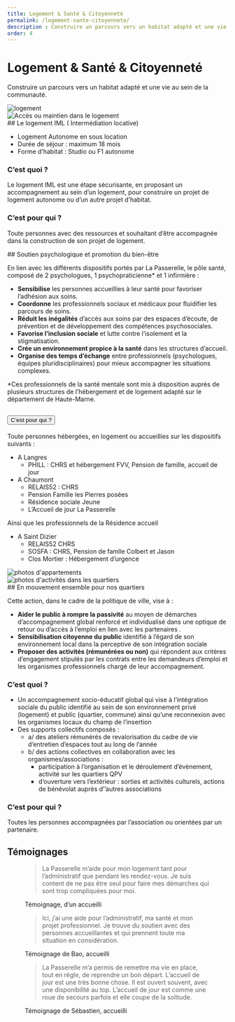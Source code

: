 ```yaml
---
title: Logement & Santé & Citoyenneté 
permalink: /logement-sante-citoyennete/
description : Construire un parcours vers un habitat adapté et une vie au sein de la communauté.
order: 4
---
```


<div class="rounded-1 shadow bg-secondary">
<div class="row row-cols-2 d-flex align-items-center">
<div class="col-8 px-5">
<h1 class="fw-bold text-white">Logement & Santé & Citoyenneté</h1>
<p class="fs-3">Construire un parcours vers un habitat adapté et une vie au sein de la communauté.</p>

</div>
<div class="col-4 px-3">
<img src="{{ "/img/logement.png" | relative_url }}" class="img-fluid" alt="logement" />
</div>
</div>
</div>


<div class="row row-cols-2">
<div class="col-4 p-5">
<img src="{{ "/img/avdl.jpg" | relative_url }}" class="img-fluid" alt="Accès ou maintien dans le logement" />
</div>

<div class="col-8 p-5">
## Le logement IML ( Intermédiation locative)

 - Logement Autonome en sous location
 - Durée de séjour : maximum 18 mois
 - Forme d’habitat : Studio ou F1 autonome

### C’est quoi ?

Le logement IML est une étape sécurisante, en proposant un accompagnement au sein d’un logement, pour construire un projet de logement autonome ou d’un autre projet d’habitat. 

### C’est pour qui ?

Toute personnes avec des ressources et souhaitant d’être accompagnée dans la construction de son projet de logement.

</div>
</div>


<div class="row row-cols-2">
<div class="col-8 p-5">
## Soutien psychologique et promotion du bien-être

En lien avec les différents dispositifs portés par La Passerelle, le pôle santé, composé de 2 psychologues, 1 psychopraticienne* et 1 infirmière : 
 - **Sensibilise** les personnes accueillies à leur santé pour favoriser l’adhésion aux soins. 
 - **Coordonne** les professionnels sociaux et médicaux pour fluidifier les parcours de soins. 
 - **Réduit les inégalités** d’accès aux soins par des espaces d’écoute, de prévention et de développement des compétences psychosociales. 
 - **Favorise l’inclusion sociale** et lutte contre l’isolement et la stigmatisation. 
 - **Crée un environnement propice à la santé** dans les structures d’accueil. 
 - **Organise des temps d’échange** entre professionnels (psychologues, équipes pluridisciplinaires) pour mieux accompagner les situations complexes.

*Ces professionnels de la santé mentale sont mis à disposition auprès de plusieurs structures de l’hébergement et de logement adapté sur le département de Haute-Marne.


<div class="accordion" id="accordion2">
<div class="accordion-item">
<h2 class="accordion-header">
<button class="accordion-button" type="button" data-bs-toggle="collapse" data-bs-target="#collapseTwo" aria-expanded="true" aria-controls="collapseOne">
C’est pour qui ?
</button>
</h2>
<div id="collapseTwo" class="accordion-collapse collapse" data-bs-parent="#accordion2">
<div class="accordion-body">

Toute personnes hébergées, en logement ou accueillies sur les dispositifs suivants : 

 - A Langres 
   - PHILL : CHRS et hébergement FVV, Pension de famille, accueil de jour
 - A Chaumont 
   - RELAIS52 : CHRS 
   - Pension Famille les Pierres posées
   - Résidence sociale Jeune
   - L’Accueil de jour La Passerelle 

Ainsi que les professionnels de la Résidence accueil

 - A Saint Dizier
   - RELAIS52 CHRS
   - SOSFA : CHRS, Pension de famlle Colbert et Jason
   - Clos Mortier : Hébergement d’urgence 

</div>
</div>
</div>
</div>

</div>

<div class="col-4 p-5">
<img src="{{ "/img/soutien-psy.jpg" | relative_url }}" class="img-fluid" alt="photos d'appartements" />
</div>
</div>


<div class="row row-cols-2">
<div class="col-4 p-5">
<img src="{{ "/img/quartier.jpg" | relative_url }}" class="img-fluid" alt="photos d'activités dans les quartiers" />
</div>

<div class="col-8 p-5">
## En mouvement ensemble pour nos quartiers

Cette action, dans le cadre de la politique de ville, vise à :
 - **Aider le public à rompre la passivité** au moyen de démarches d’accompagnement global renforcé et individualisé dans une optique de retour ou d’accès à l’emploi en lien avec les partenaires .
 - **Sensibilisation citoyenne du public** identifié à l’égard de son environnement local dans la perceptive de son intégration sociale
 - **Proposer des activités (rémunérées ou non)** qui répondent aux critères d’engagement stipulés par les contrats entre les demandeurs d’emploi et les organismes professionnels chargé de leur accompagnement.

### C’est quoi ?
 - Un accompagnement socio-éducatif global qui vise à l’intégration sociale du public identifié au sein de son environnement privé (logement) et public (quartier, commune) ainsi qu’une reconnexion avec les organismes locaux du champ de l’insertion
 - Des supports collectifs composés :
   - a/ des ateliers rémunérés de revalorisation du cadre de vie d’entretien d’espaces tout au long de l’année
   - b/ des actions collectives en collaboration avec les organismes/associations  :
     - participation à l’organisation et le déroulement d’évènement, activité sur les quartiers QPV  
     - d’ouverture vers l’extérieur :  sorties et activités culturels, actions de bénévolat auprès d’’autres associations 

### C’est pour qui ?

Toutes les personnes accompagnées par l’association ou orientées par un partenaire.

</div>

</div>



## Témoignages

<figure>
<blockquote class="blockquote">
<p>La Passerelle m’aide pour mon logement tant pour l’administratif que pendant les rendez-vous. Je suis content de ne pas être seul pour faire mes démarches qui sont trop compliquées pour moi.</p>
</blockquote>
<figcaption class="blockquote-footer">
Témoignage, d’un accueilli
</figcaption>
</figure>
    
<figure>
<blockquote class="blockquote">
<p>Ici, j’ai une aide pour l’administratif, ma santé et mon projet professionnel. Je trouve du soutien avec des personnes accueillantes et qui prennent toute ma situation en considération.</p>
</blockquote>
<figcaption class="blockquote-footer">
Témoignage de Bao, accueilli
</figcaption>
</figure>

<figure>
<blockquote class="blockquote">
<p>La Passerelle m’a permis de remettre ma vie en place, tout en règle, de reprendre un bon départ. L’accueil de jour est une très bonne chose. Il est ouvert souvent, avec une disponibilité au top. L’accueil de jour est comme une roue de secours parfois et elle coupe de la solitude.</p>
</blockquote>
<figcaption class="blockquote-footer">
Témoignage de Sébastien, accueilli
</figcaption>
</figure>
